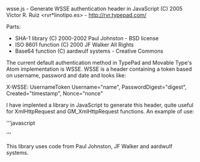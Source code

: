 wsse.js - Generate WSSE authentication header in JavaScript
(C) 2005 Victor R. Ruiz <rvr*linotipo.es> - http://rvr.typepad.com/

Parts:
* SHA-1 library (C) 2000-2002 Paul Johnston - BSD license
* ISO 8601 function (C) 2000 JF Walker All Rights
* Base64 function (C) aardwulf systems - Creative Commons

The current default authentication method in TypePad and Movable Type's Atom implementation is WSSE. WSSE is a header containing a token based on username, password and date and looks like:

X-WSSE: UsernameToken Username="name", PasswordDigest="digest", Created="timestamp", Nonce="nonce"

I have implented a library in JavaScript to generate this header, quite useful for XmlHttpRequest and GM\_XmlHttpRequest functions. An example of use:

'''javascript
<html>
<head>
  <script language="JavaScript1.2" src="wsse.js">
</head>
<body>
<script language="JavaScript1.2">
   var w = wsseHeader(Username, Password);
   alert('X-WSSE: ' + w);
</script>
</body>
'''

This library uses code from Paul Johnston,  JF Walker and aardwulf systems.
